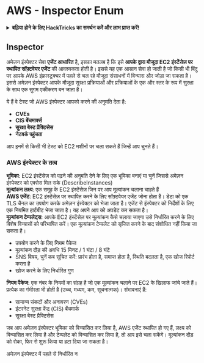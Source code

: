 # AWS - Inspector Enum

<details>

<summary><strong>बढ़िया होने के लिए HackTricks का समर्थन करें और लाभ प्राप्त करें!</strong></summary>

* यदि आप अपनी कंपनी को HackTricks में विज्ञापित करना चाहते हैं या यदि आप PEASS के नवीनतम संस्करण देखना चाहते हैं या HackTricks को PDF में डाउनलोड करना चाहते हैं, तो [**सदस्यता योजनाएं**](https://github.com/sponsors/carlospolop) देखें!
* [**आधिकारिक PEASS और HackTricks स्वैग**](https://peass.creator-spring.com) प्राप्त करें
* [**The PEASS Family**](https://opensea.io/collection/the-peass-family) की खोज करें, हमारा विशेष [**NFTs**](https://opensea.io/collection/the-peass-family) संग्रह
* **शामिल हों** 💬 [**Discord समूह**](https://discord.gg/hRep4RUj7f) या [**टेलीग्राम समूह**](https://t.me/peass) या **ट्विटर** 🐦 [**@carlospolopm**](https://twitter.com/carlospolopm)** का पालन करें।**
* **अपने हैकिंग ट्रिक्स साझा करें, PRs को** [**HackTricks**](https://github.com/carlospolop/hacktricks) **और** [**HackTricks Cloud**](https://github.com/carlospolop/hacktricks-cloud) **github repos में सबमिट करके।**

</details>

## Inspector

अमेज़न इंस्पेक्टर सेवा **एजेंट आधारित** है, इसका मतलब है कि इसे **आपके द्वारा मौजूदा EC2 इंस्टेंसेज़ पर स्थापित सॉफ़्टवेयर एजेंट** की आवश्यकता होती है। इससे यह एक आसान सेवा हो जाती है जो किसी भी बिंदु पर आपके AWS इंफ्रास्ट्रक्चर में पहले से चल रहे मौजूदा संसाधनों में विन्यास और जोड़ा जा सकता है। इससे अमेज़न इंस्पेक्टर आपके मौजूदा सुरक्षा प्रक्रियाओं और प्रक्रियाओं के एक और स्तर के रूप में सुरक्षा के साथ एक सुगम एकीकरण बन जाता है।

ये हैं वे टेस्ट जो AWS इंस्पेक्टर आपको करने की अनुमति देता है:

* **CVEs**
* **CIS बेंचमार्क्स**
* **सुरक्षा बेस्ट प्रैक्टिसेस**
* **नेटवर्क पहुंचता**

आप इनमें से किसी भी टेस्ट को EC2 मशीनों पर चला सकते हैं जिन्हें आप चुनते हैं।

### AWS इंस्पेक्टर के तत्व

**भूमिका**: EC2 इंस्टेंसेज़ को पढ़ने की अनुमति देने के लिए एक भूमिका बनाएं या चुनें जिससे अमेज़न इंस्पेक्टर को एक्सेस मिल सके (DescribeInstances)\
**मूल्यांकन लक्ष्य**: एक समूह के EC2 इंस्टेंसेज़ जिन पर आप मूल्यांकन चलाना चाहते हैं\
**AWS एजेंट**: EC2 इंस्टेंसेज़ पर स्थापित करने के लिए सॉफ़्टवेयर एजेंट जोना होता है। डेटा को एक TLS चैनल का उपयोग करके अमेज़न इंस्पेक्टर को भेजा जाता है। एजेंट से इंस्पेक्टर को निर्देशों के लिए एक नियमित हार्टबीट भेजा जाता है। यह अपने आप को अपडेट कर सकता है।\
**मूल्यांकन टेम्पलेट्स**: आपके EC2 इंस्टेंसेज़ पर मूल्यांकन कैसे चलाया जाएगा उसे निर्धारित करने के लिए विशेष विन्यासों को परिभाषित करें। एक मूल्यांकन टेम्पलेट को सृजित करने के बाद संशोधित नहीं किया जा सकता है।

* उपयोग करने के लिए नियम पैकेज
* मूल्यांकन दौड़ की अवधि 15 मिनट / 1 घंटा / 8 घंटे
* SNS विषय, चुनें कब सूचित करें: प्रारंभ होता है, समाप्त होता है, स्थिति बदलता है, एक खोज रिपोर्ट करता है
* खोज करने के लिए निर्धारित गुण

**नियम पैकेज**: एक नंबर के नियमों का संग्रह है जो एक मूल्यांकन चलाने पर EC2 के खिलाफ जांचे जाते हैं। प्रत्येक का गंभीरता भी होती है (उच्च, मध्यम, कम, सूचनात्मक)। संभावनाएं हैं:

* सामान्य संकटों और अनावरण (CVEs)
* इंटरनेट सुरक्षा केंद्र (CIS) बेंचमार्क
* सुरक्षा बेस्ट प्रैक्टिसेस

जब आप अमेज़न इंस्पेक्टर भूमिका को विन्यासित कर लिया है, AWS एजेंट स्थापित हो गए हैं, लक्ष्य को विन्यासित कर लिया है और टेम्पलेट को विन्यासित कर लिया है, तो आप इसे चला सकेंगे। मूल्यांकन दौड़ को रोका, फिर से शुरू किया या हटा दिया जा सकता है।

अमेज़न इंस्पेक्टर में पहले से निर्धारित न
